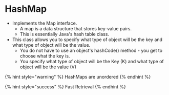 # HashMap

* Implements the Map interface.
  * A map is a data structure that stores key-value pairs.
  * This is essentially Java's hash table class.
* This class allows you to specify what type of object will be the key and what type of object will be the value.
  * You do not have to use an object's hashCode() method - you get to choose what the key is.
  * You specify what type of object will be the Key (K) and what type of object will be the value (V)

{% hint style="warning" %}
HashMaps are unordered
{% endhint %}

{% hint style="success" %}
Fast Retrieval
{% endhint %}
